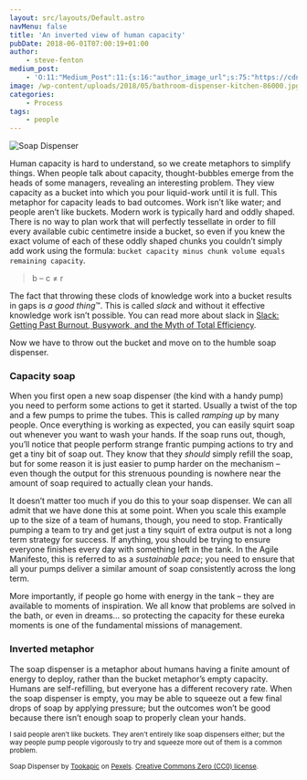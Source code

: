 ```yaml
---
layout: src/layouts/Default.astro
navMenu: false
title: 'An inverted view of human capacity'
pubDate: 2018-06-01T07:00:19+01:00
author:
    - steve-fenton
medium_post:
    - 'O:11:"Medium_Post":11:{s:16:"author_image_url";s:75:"https://cdn-images-1.medium.com/fit/c/400/400/1*eXkhfEuF41g5W_xnc_ydLA.jpeg";s:10:"author_url";s:38:"https://medium.com/@steve.fenton.co.uk";s:11:"byline_name";N;s:12:"byline_email";N;s:10:"cross_link";s:3:"yes";s:2:"id";s:12:"eb3ba38c28c2";s:21:"follower_notification";s:3:"yes";s:7:"license";s:19:"all-rights-reserved";s:14:"publication_id";s:2:"-1";s:6:"status";s:6:"public";s:3:"url";s:86:"https://medium.com/@steve.fenton.co.uk/an-inverted-view-of-human-capacity-eb3ba38c28c2";}'
image: /wp-content/uploads/2018/05/bathroom-dispenser-kitchen-86000.jpg
categories:
    - Process
tags:
    - people
---
```


![Soap Dispenser](/wp-content/uploads/2018/05/bathroom-dispenser-kitchen-86000-1024x682.jpg)

Human capacity is hard to understand, so we create metaphors to simplify things. When people talk about capacity, thought-bubbles emerge from the heads of some managers, revealing an interesting problem. They view capacity as a bucket into which you pour liquid-work until it is full. This metaphor for capacity leads to bad outcomes. Work isn’t like water; and people aren’t like buckets. Modern work is typically hard and oddly shaped. There is no way to plan work that will perfectly tessellate in order to fill every available cubic centimetre inside a bucket, so even if you knew the exact volume of each of these oddly shaped chunks you couldn’t simply add work using the formula: `bucket capacity minus chunk volume equals remaining capacity`.

> b – c ≠ r

The fact that throwing these clods of knowledge work into a bucket results in gaps is *a good thing*™. This is called *slack* and without it effective knowledge work isn’t possible. You can read more about slack in [Slack: Getting Past Burnout, Busywork, and the Myth of Total Efficiency](https://www.goodreads.com/book/show/123715.Slack).

Now we have to throw out the bucket and move on to the humble soap dispenser.

### Capacity soap

When you first open a new soap dispenser (the kind with a handy pump) you need to perform some actions to get it started. Usually a twist of the top and a few pumps to prime the tubes. This is called *ramping up* by many people. Once everything is working as expected, you can easily squirt soap out whenever you want to wash your hands. If the soap runs out, though, you’ll notice that people perform strange frantic pumping actions to try and get a tiny bit of soap out. They know that they *should* simply refill the soap, but for some reason it is just easier to pump harder on the mechanism – even though the output for this strenuous pounding is nowhere near the amount of soap required to actually clean your hands.

It doesn’t matter too much if you do this to your soap dispenser. We can all admit that we have done this at some point. When you scale this example up to the size of a team of humans, though, you need to stop. Frantically pumping a team to try and get just a tiny squirt of extra output is not a long term strategy for success. If anything, you should be trying to ensure everyone finishes every day with something left in the tank. In the Agile Manifesto, this is referred to as a *sustainable pace*; you need to ensure that all your pumps deliver a similar amount of soap consistently across the long term.

More importantly, if people go home with energy in the tank – they are available to moments of inspiration. We all know that problems are solved in the bath, or even in dreams… so protecting the capacity for these eureka moments is one of the fundamental missions of management.

### Inverted metaphor

The soap dispenser is a metaphor about humans having a finite amount of energy to deploy, rather than the bucket metaphor’s empty capacity. Humans are self-refilling, but everyone has a different recovery rate. When the soap dispenser is empty, you may be able to squeeze out a few final drops of soap by applying pressure; but the outcomes won’t be good because there isn’t enough soap to properly clean your hands.

<small>I said people aren’t like buckets. They aren’t entirely like soap dispensers either; but the way people pump people vigorously to try and squeeze more out of them is a common problem.</small>

<small>Soap Dispenser by [Tookapic](https://www.pexels.com/@tookapic) on [Pexels](https://www.pexels.com/photo/bathroom-dispenser-kitchen-soap-86000/). [Creative Commons Zero (CC0) license](https://creativecommons.org/publicdomain/zero/1.0/).</small>
